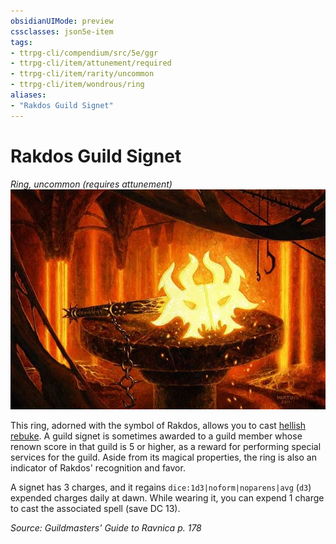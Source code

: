 ```yaml
---
obsidianUIMode: preview
cssclasses: json5e-item
tags:
- ttrpg-cli/compendium/src/5e/ggr
- ttrpg-cli/item/attunement/required
- ttrpg-cli/item/rarity/uncommon
- ttrpg-cli/item/wondrous/ring
aliases: 
- "Rakdos Guild Signet"
---
```

# Rakdos Guild Signet
*Ring, uncommon (requires attunement)*  
![](Інструменти%20ДМ/CLI/items/img/rakdos-guild-signet.webp#right)


This ring, adorned with the symbol of Rakdos, allows you to cast [hellish rebuke](Інструменти%20ДМ/CLI/spells/hellish-rebuke-xphb.md). A guild signet is sometimes awarded to a guild member whose renown score in that guild is 5 or higher, as a reward for performing special services for the guild. Aside from its magical properties, the ring is also an indicator of Rakdos' recognition and favor.

A signet has 3 charges, and it regains `dice:1d3|noform|noparens|avg` (`d3`) expended charges daily at dawn. While wearing it, you can expend 1 charge to cast the associated spell (save DC 13).

*Source: Guildmasters' Guide to Ravnica p. 178*